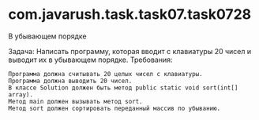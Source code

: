 # com.javarush.task.task07.task0728
В убывающем порядке

Задача: Написать программу, которая вводит с клавиатуры 20 чисел и выводит их в убывающем порядке.
Требования:

    Программа должна считывать 20 целых чисел с клавиатуры.
    Программа должна выводить 20 чисел.
    В классе Solution должен быть метод public static void sort(int[] array).
    Метод main должен вызывать метод sort.
    Метод sort должен сортировать переданный массив по убыванию.
